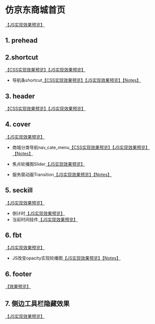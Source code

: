# 仿京东商城首页
[【JS实现效果预览】](https://baoyuzhang.github.io/JD.COM/JD.COM/index.html)

## 1. prehead

## 2.shortcut
[【CSS实现效果预览】](https://baoyuzhang.github.io/JD.COM/module/shortcut/shortcut_css.html)[【JS实现效果预览】](https://baoyuzhang.github.io/JD.COM/module/shortcut/shortcut.html)
- 导航条shortcut[【CSS实现效果预览】](https://baoyuzhang.github.io/JD.COM/module/shortcut/shortcut_css.html)[【JS实现效果预览】](https://baoyuzhang.github.io/JD.COM/module/shortcut/shortcut.html)[【Notes】](https://github.com/baoyuzhang/JD.COM/tree/master/module/shortcut)

## 3. header
[【CSS实现效果预览】](https://baoyuzhang.github.io/JD.COM/module/header/header_css.html)[【JS实现效果预览】](https://baoyuzhang.github.io/JD.COM/module/header/header.html)

## 4. cover
[【JS实现效果预览】](https://baoyuzhang.github.io/JD.COM/module/cover/cover.html)
- 商城分类导航nav_cate_menu[【CSS实现效果预览】](https://baoyuzhang.github.io/JD.COM/module/NavCateMenu/nav_cate_menu_css.html)[【JS实现效果预览】](https://baoyuzhang.github.io/JD.COM/module/NavCateMenu/nav_cate_menu.html)[【Notes】](https://github.com/baoyuzhang/JD.COM/tree/master/module/NavCateMenu)

- 焦点轮播图Slider[【JS实现效果预览】](https://baoyuzhang.github.io/JD.COM/module/Slider/slider.html)

- 服务窗动画Transition[【JS实现效果预览】](https://baoyuzhang.github.io/JD.COM/module/Transition/Transition.html)[【Notes】](https://github.com/baoyuzhang/JD.COM/tree/master/module/Transition)

## 5. seckill
[【JS实现效果预览】](https://baoyuzhang.github.io/JD.COM/module/seckill/seckill.html)
- 倒计时[【JS实现效果预览】](https://baoyuzhang.github.io/JD.COM/module/DateAndTime/CountDown.html)
- 当前时间挂件[【JS实现效果预览】](https://baoyuzhang.github.io/JD.COM/module/DateAndTime/CurDate.html)

## 6. fbt
[【JS实现效果预览】](https://baoyuzhang.github.io/JD.COM/module/fbt/fbt.html)
- JS改变opacity实现轮播图[【JS实现效果预览】](https://baoyuzhang.github.io/JD.COM/module/fbt/fbt.html)[【Notes】](https://github.com/baoyuzhang/JD.COM/tree/master/module/fbt)

## 6. footer
[【效果预览】](https://baoyuzhang.github.io/JD.COM/module/footer/footer.html)

## 7. 侧边工具栏隐藏效果
[【JS实现效果预览】](https://baoyuzhang.github.io/JD.COM/module/globalToolbar/globalToolbar.html)
